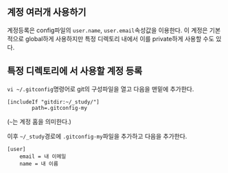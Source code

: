 ## 계정 여러개 사용하기

계정등록은 config파일의 `user.name`, `user.email`속성값을 이용한다. 이 계정은 기본적으로 global하게 사용하지만 특정 디렉토리 내에서 이를 private하게 사용할 수도 있다.

## 특정 디렉토리에 서 사용할 계정 등록

`vi ~/.gitconfig`명령어로 git의 구성파일을 열고 다음을 맨밑에 추가한다.

```
[includeIf "gitdir:~/_study/"]
        path=.gitconfig-my
```

(`~`는 계정 홈을 의미한다.)

이후 `~/_study`경로에 `.gitconfig-my`파일을 추가하고 다음을 추가한다.

```
[user]
    email = 내 이메일
    name = 내 이름
```
